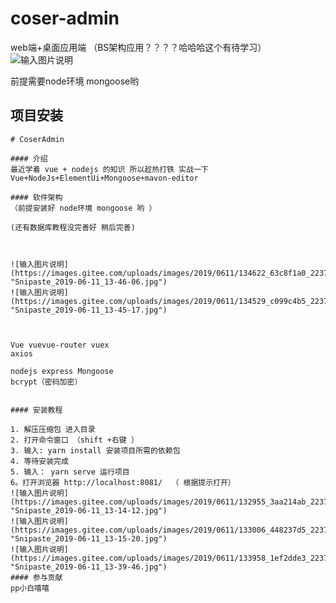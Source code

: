 # coser-admin
web端+桌面应用端    （BS架构应用？？？？哈哈哈这个有待学习）
![输入图片说明](https://images.gitee.com/uploads/images/2019/0614/134751_a32dfd5c_2237344.jpeg "coser-admin web端 桌面应用端（electron)  后端nodejs+mongoose数据库.jpg")

前提需要node环境 mongoose哟
## 项目安装

```
# CoserAdmin

#### 介绍
最近学着 vue + nodejs 的知识 所以趁热打铁 实战一下
Vue+NodeJs+ElementUi+Mongoose+mavon-editor

#### 软件架构
（前提安装好 node环境 mongoose 哟 ）

(还有数据库教程没完善好 稍后完善)



![输入图片说明](https://images.gitee.com/uploads/images/2019/0611/134622_63c8f1a0_2237344.jpeg "Snipaste_2019-06-11_13-46-06.jpg")
![输入图片说明](https://images.gitee.com/uploads/images/2019/0611/134529_c099c4b5_2237344.jpeg "Snipaste_2019-06-11_13-45-17.jpg")



Vue vuevue-router vuex 
axios

nodejs express Mongoose
bcrypt（密码加密）


#### 安装教程

1. 解压压缩包 进入目录
2. 打开命令窗口 （shift +右键 ）
3. 输入: yarn install 安装项目所需的依赖包
4. 等待安装完成 
5. 输入： yarn serve 运行项目
6。打开浏览器 http://localhost:8081/  （ 根据提示打开）
![输入图片说明](https://images.gitee.com/uploads/images/2019/0611/132955_3aa214ab_2237344.jpeg "Snipaste_2019-06-11_13-14-12.jpg")
![输入图片说明](https://images.gitee.com/uploads/images/2019/0611/133006_448237d5_2237344.jpeg "Snipaste_2019-06-11_13-15-20.jpg")
![输入图片说明](https://images.gitee.com/uploads/images/2019/0611/133958_1ef2dde3_2237344.jpeg "Snipaste_2019-06-11_13-39-46.jpg")
#### 参与贡献
pp小白嘻嘻 

